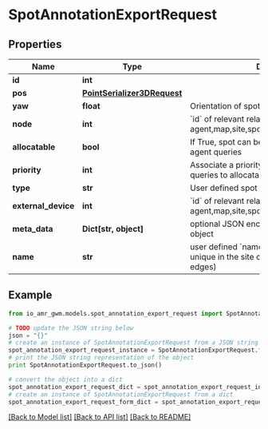# SpotAnnotationExportRequest


## Properties
Name | Type | Description | Notes
------------ | ------------- | ------------- | -------------
**id** | **int** |  | [optional] 
**pos** | [**PointSerializer3DRequest**](PointSerializer3DRequest.md) |  | 
**yaw** | **float** | Orientation of spot in radians | 
**node** | **int** | &#x60;id&#x60; of relevant related element eg: agent,map,site,spot,node,edge,external_device | [optional] 
**allocatable** | **bool** | If True, spot can be allocated in response to agent queries | [optional] 
**priority** | **int** | Associate a priority to the spot, e.g. for spot queries to allocatable spots | [optional] 
**type** | **str** | User defined spot type | [optional] 
**external_device** | **int** | &#x60;id&#x60; of relevant related element eg: agent,map,site,spot,node,edge,external_device | [optional] 
**meta_data** | **Dict[str, object]** | optional JSON encoded metadata for this object | [optional] 
**name** | **str** | user defined &#x60;name&#x60; of this object. Must be unique in the site or map (for nodes and edges) | [optional] 

## Example

```python
from io_amr_gwm.models.spot_annotation_export_request import SpotAnnotationExportRequest

# TODO update the JSON string below
json = "{}"
# create an instance of SpotAnnotationExportRequest from a JSON string
spot_annotation_export_request_instance = SpotAnnotationExportRequest.from_json(json)
# print the JSON string representation of the object
print SpotAnnotationExportRequest.to_json()

# convert the object into a dict
spot_annotation_export_request_dict = spot_annotation_export_request_instance.to_dict()
# create an instance of SpotAnnotationExportRequest from a dict
spot_annotation_export_request_form_dict = spot_annotation_export_request.from_dict(spot_annotation_export_request_dict)
```
[[Back to Model list]](../README.md#documentation-for-models) [[Back to API list]](../README.md#documentation-for-api-endpoints) [[Back to README]](../README.md)


